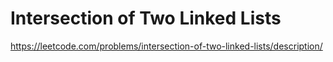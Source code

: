 # Intersection of Two Linked Lists

https://leetcode.com/problems/intersection-of-two-linked-lists/description/

